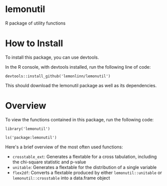 # lemonutil

 R package of utility functions
 
# How to Install

 To install this package, you can use devtools.
 
 In the R console, with devtools installed, run the following line of code:
 
 ```devtools::install_github('lemonlinn/lemonutil')```
 
 This should download the lemonutil package as well as its dependencies.
 
# Overview

 To view the functions contained in this package, run the following code:
 
 ```
 library('lemonutil')
 
 ls('package:lemonutil')
 ```
 
 Here's a brief overview of the most often used functions:
 
 * `crosstable_ext`: Generates a flextable for a cross tabulation, including the chi-square statistic and p-value
 * `unitable`: Generates a flextable for the distribution of a single variable
 * `flex2df`: Converts a flextable produced by either `lemonutil::unitable` or `lemonutil::crosstable` into a data.frame object

